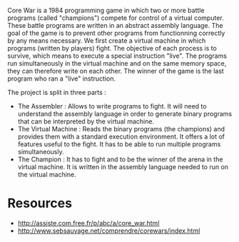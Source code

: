Core War is a 1984 programming game in which two or more battle programs (called "champions") compete for control of a virtual computer. These battle programs are written in an abstract assembly language. 
The goal of the game is to prevent other programs from functionning correctly by any means necessary. 
We first create a virtual machine in which programs (written by players) fight. The objective of each process is to survive, which means to execute a special instruction "live". The programs run simultaneously in the virtual machine and on the same memory space, they can therefore write on each other. 
The winner of the game is the last program who ran a "live" instruction. 

The project is split in three parts :
- The Assembler : Allows to write programs to fight. It will need to understand the assembly language in order to generate binary programs that can be interpreted by the virtual machine. 
- The Virtual Machine : Reads the binary programs (the champions) and provides them with a standard execution environment. It offers a lot of features useful to the fight. It has to be able to run multiple programs simultaneously.
- The Champion : It has to fight and to be the winner of the arena in the virtual machine. It is written in the assembly language needed to run on the virtual machine. 

# Resources
- http://assiste.com.free.fr/p/abc/a/core_war.html
- http://www.sebsauvage.net/comprendre/corewars/index.html
